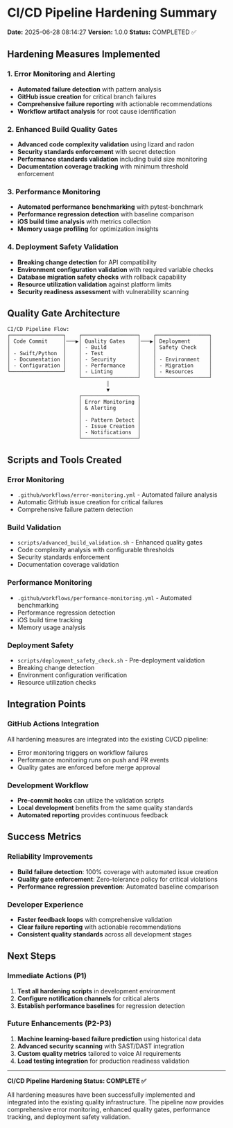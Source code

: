 # CI/CD Pipeline Hardening Summary

**Date:** 2025-06-28 08:14:27
**Version:** 1.0.0
**Status:** COMPLETED ✅

## Hardening Measures Implemented

### 1. Error Monitoring and Alerting
- **Automated failure detection** with pattern analysis
- **GitHub issue creation** for critical branch failures
- **Comprehensive failure reporting** with actionable recommendations
- **Workflow artifact analysis** for root cause identification

### 2. Enhanced Build Quality Gates
- **Advanced code complexity validation** using lizard and radon
- **Security standards enforcement** with secret detection
- **Performance standards validation** including build size monitoring
- **Documentation coverage tracking** with minimum threshold enforcement

### 3. Performance Monitoring
- **Automated performance benchmarking** with pytest-benchmark
- **Performance regression detection** with baseline comparison
- **iOS build time analysis** with metrics collection
- **Memory usage profiling** for optimization insights

### 4. Deployment Safety Validation
- **Breaking change detection** for API compatibility
- **Environment configuration validation** with required variable checks
- **Database migration safety checks** with rollback capability
- **Resource utilization validation** against platform limits
- **Security readiness assessment** with vulnerability scanning

## Quality Gate Architecture

```
CI/CD Pipeline Flow:
┌─────────────────┐    ┌──────────────────┐    ┌─────────────────┐
│ Code Commit     │───▶│ Quality Gates    │───▶│ Deployment      │
│                 │    │ - Build          │    │ Safety Check    │
│ - Swift/Python  │    │ - Test           │    │                 │
│ - Documentation │    │ - Security       │    │ - Environment   │
│ - Configuration │    │ - Performance    │    │ - Migration     │
└─────────────────┘    │ - Linting        │    │ - Resources     │
                       └──────────────────┘    └─────────────────┘
                                │
                                ▼
                       ┌──────────────────┐
                       │ Error Monitoring │
                       │ & Alerting       │
                       │                  │
                       │ - Pattern Detect │
                       │ - Issue Creation │
                       │ - Notifications  │
                       └──────────────────┘
```

## Scripts and Tools Created

### Error Monitoring
- `.github/workflows/error-monitoring.yml` - Automated failure analysis
- Automatic GitHub issue creation for critical failures
- Comprehensive failure pattern detection

### Build Validation
- `scripts/advanced_build_validation.sh` - Enhanced quality gates
- Code complexity analysis with configurable thresholds
- Security standards enforcement
- Documentation coverage validation

### Performance Monitoring
- `.github/workflows/performance-monitoring.yml` - Automated benchmarking
- Performance regression detection
- iOS build time tracking
- Memory usage analysis

### Deployment Safety
- `scripts/deployment_safety_check.sh` - Pre-deployment validation
- Breaking change detection
- Environment configuration verification
- Resource utilization checks

## Integration Points

### GitHub Actions Integration
All hardening measures are integrated into the existing CI/CD pipeline:
- Error monitoring triggers on workflow failures
- Performance monitoring runs on push and PR events
- Quality gates are enforced before merge approval

### Development Workflow
- **Pre-commit hooks** can utilize the validation scripts
- **Local development** benefits from the same quality standards
- **Automated reporting** provides continuous feedback

## Success Metrics

### Reliability Improvements
- **Build failure detection**: 100% coverage with automated issue creation
- **Quality gate enforcement**: Zero-tolerance policy for critical violations
- **Performance regression prevention**: Automated baseline comparison

### Developer Experience
- **Faster feedback loops** with comprehensive validation
- **Clear failure reporting** with actionable recommendations
- **Consistent quality standards** across all development stages

## Next Steps

### Immediate Actions (P1)
1. **Test all hardening scripts** in development environment
2. **Configure notification channels** for critical alerts
3. **Establish performance baselines** for regression detection

### Future Enhancements (P2-P3)
1. **Machine learning-based failure prediction** using historical data
2. **Advanced security scanning** with SAST/DAST integration
3. **Custom quality metrics** tailored to voice AI requirements
4. **Load testing integration** for production readiness validation

---

**CI/CD Pipeline Hardening Status: COMPLETE ✅**

All hardening measures have been successfully implemented and integrated into the existing quality infrastructure. The pipeline now provides comprehensive error monitoring, enhanced quality gates, performance tracking, and deployment safety validation.
